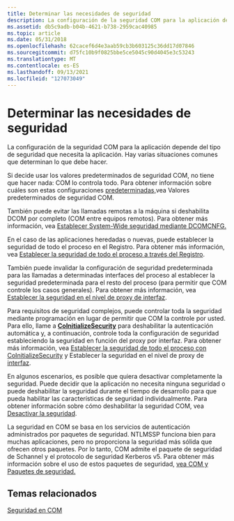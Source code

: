 ```yaml
---
title: Determinar las necesidades de seguridad
description: La configuración de la seguridad COM para la aplicación depende del tipo de seguridad que necesita la aplicación. Hay varias situaciones comunes que determinan lo que debe hacer.
ms.assetid: db5c9adb-b04b-4621-b738-2959cac40985
ms.topic: article
ms.date: 05/31/2018
ms.openlocfilehash: 62cacef6d4e3aab59cb3b603125c36dd17d07846
ms.sourcegitcommit: d75fc10b9f0825bbe5ce5045c90d4045e3c53243
ms.translationtype: MT
ms.contentlocale: es-ES
ms.lasthandoff: 09/13/2021
ms.locfileid: "127073049"
---
```

# <a name="determining-your-security-needs"></a>Determinar las necesidades de seguridad

La configuración de la seguridad COM para la aplicación depende del tipo de seguridad que necesita la aplicación. Hay varias situaciones comunes que determinan lo que debe hacer.

Si decide usar los valores predeterminados de seguridad COM, no tiene que hacer nada: COM lo controla todo. Para obtener información sobre cuáles son estas configuraciones [predeterminadas,](com-security-defaults.md)vea Valores predeterminados de seguridad COM.

También puede evitar las llamadas remotas a la máquina si deshabilita DCOM por completo (COM entre equipos remotos). Para obtener más información, vea [Establecer System-Wide seguridad mediante DCOMCNFG.](setting-machine-wide-security-using-dcomcnfg.md)

En el caso de las aplicaciones heredadas o nuevas, puede establecer la seguridad de todo el proceso en el Registro. Para obtener más información, vea [Establecer la seguridad de todo el proceso a través del Registro](setting-processwide-security-through-the-registry.md).

También puede invalidar la configuración de seguridad predeterminada para las llamadas a determinadas interfaces del proceso al establecer la seguridad predeterminada para el resto del proceso (para permitir que COM controle los casos generales). Para obtener más información, vea [Establecer la seguridad en el nivel de proxy de interfaz](setting-security-at-the-interface-proxy-level.md).

Para requisitos de seguridad complejos, puede controlar toda la seguridad mediante programación en lugar de permitir que COM la controle por usted. Para ello, llame a [**CoInitializeSecurity**](/windows/desktop/api/combaseapi/nf-combaseapi-coinitializesecurity) para deshabilitar la autenticación automática y, a continuación, controle toda la configuración de seguridad estableciendo la seguridad en función del proxy por interfaz. Para obtener más información, vea [Establecer la seguridad de todo el proceso con CoInitializeSecurity](setting-processwide-security-with-coinitializesecurity.md) y Establecer la seguridad en el nivel de proxy de [interfaz](setting-security-at-the-interface-proxy-level.md).

En algunos escenarios, es posible que quiera desactivar completamente la seguridad. Puede decidir que la aplicación no necesita ninguna seguridad o puede deshabilitar la seguridad durante el tiempo de desarrollo para que pueda habilitar las características de seguridad individualmente. Para obtener información sobre cómo deshabilitar la seguridad COM, vea [Desactivar la seguridad](turning-off-security.md).

La seguridad en COM se basa en los servicios de autenticación administrados por paquetes de seguridad. NTLMSSP funciona bien para muchas aplicaciones, pero no proporciona la seguridad más sólida que ofrecen otros paquetes. Por lo tanto, COM admite el paquete de seguridad de Schannel y el protocolo de seguridad Kerberos v5. Para obtener más información sobre el uso de estos paquetes de seguridad, [vea COM y Paquetes de seguridad.](com-and-security-packages.md)

## <a name="related-topics"></a>Temas relacionados

<dl> <dt>

[Seguridad en COM](security-in-com.md)
</dt> </dl>

 

 




